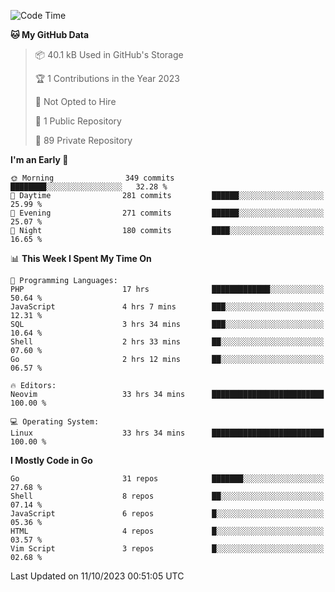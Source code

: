 
<!--START_SECTION:waka-->
![Code Time](http://img.shields.io/badge/Code%20Time-4%2C125%20hrs%2029%20mins-blue)

**🐱 My GitHub Data** 

> 📦 40.1 kB Used in GitHub's Storage 
 > 
> 🏆 1 Contributions in the Year 2023
 > 
> 🚫 Not Opted to Hire
 > 
> 📜 1 Public Repository 
 > 
> 🔑 89 Private Repository 
 > 
**I'm an Early 🐤** 

```text
🌞 Morning                349 commits         ████████░░░░░░░░░░░░░░░░░   32.28 % 
🌆 Daytime                281 commits         ██████░░░░░░░░░░░░░░░░░░░   25.99 % 
🌃 Evening                271 commits         ██████░░░░░░░░░░░░░░░░░░░   25.07 % 
🌙 Night                  180 commits         ████░░░░░░░░░░░░░░░░░░░░░   16.65 % 
```


📊 **This Week I Spent My Time On** 

```text
💬 Programming Languages: 
PHP                      17 hrs              █████████████░░░░░░░░░░░░   50.64 % 
JavaScript               4 hrs 7 mins        ███░░░░░░░░░░░░░░░░░░░░░░   12.31 % 
SQL                      3 hrs 34 mins       ███░░░░░░░░░░░░░░░░░░░░░░   10.64 % 
Shell                    2 hrs 33 mins       ██░░░░░░░░░░░░░░░░░░░░░░░   07.60 % 
Go                       2 hrs 12 mins       ██░░░░░░░░░░░░░░░░░░░░░░░   06.57 % 

🔥 Editors: 
Neovim                   33 hrs 34 mins      █████████████████████████   100.00 % 

💻 Operating System: 
Linux                    33 hrs 34 mins      █████████████████████████   100.00 % 
```

**I Mostly Code in Go** 

```text
Go                       31 repos            ███████░░░░░░░░░░░░░░░░░░   27.68 % 
Shell                    8 repos             ██░░░░░░░░░░░░░░░░░░░░░░░   07.14 % 
JavaScript               6 repos             █░░░░░░░░░░░░░░░░░░░░░░░░   05.36 % 
HTML                     4 repos             █░░░░░░░░░░░░░░░░░░░░░░░░   03.57 % 
Vim Script               3 repos             █░░░░░░░░░░░░░░░░░░░░░░░░   02.68 % 
```




 Last Updated on 11/10/2023 00:51:05 UTC
<!--END_SECTION:waka-->
